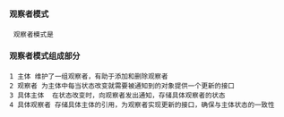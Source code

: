 #### 观察者模式
```
 观察者模式是
```

#### 观察者模式组成部分
```
1 主体 维护了一组观察者，有助于添加和删除观察者
2 观察者 为主体中每当状态改变就需要被通知到的对象提供一个更新的接口
3 具体主体  在状态改变时，向观察者发出通知，存储具体观察者的状态
4 具体观察者 存储具体主体的引用，为观察者实现更新的接口，确保与主体状态的一致性
```